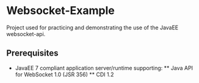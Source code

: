 # Websocket-Example

Project used for practicing and demonstrating the use of the JavaEE websocket-api. 

## Prerequisites 
* JavaEE 7 compliant application server/runtime supporting:
** Java API for WebSocket 1.0 (JSR 356)
** CDI 1.2
